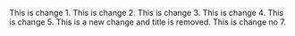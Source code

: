 This is change 1.
This is change 2.
This is change 3.
This is change 4.
This is change 5.
This is a new change and title is removed.
This is change no 7.

